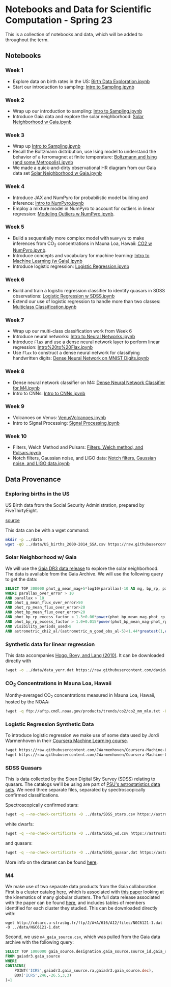 # Notebooks and Data for Scientific Computation - Spring 23

This is a collection of notebooks and data, which will be added to throughout the term.

## Notebooks

### Week 1

* Explore data on birth rates in the US: [Birth Data Exploration.ipynb](notebooks/Birth%20Data%20Exploration.ipynb)
* Start our introduction to sampling: [Intro to Sampling.ipynb](notebooks/Intro%20to%20Sampling.ipynb)

### Week 2

* Wrap up our introduction to sampling: [Intro to Sampling.ipynb](notebooks/Intro%20to%20Sampling.ipynb)
* Introduce Gaia data and explore the solar neighborhood: [Solar Neighborhood w Gaia.ipynb](notebooks/Solar%20Neighborhood%20w%20Gaia.ipynb)

### Week 3

* Wrap up [Intro to Sampling.ipynb](notebooks/Intro%20to%20Sampling.ipynb)
* Recall the Boltzmann distribution, use Ising model to understand the behavior of a ferromagnet at finite temperature: [Boltzmann and Ising (and some Metropolis).ipynb](notebooks/Boltzmann%20and%20Ising%20(and%20some%20Metropolis).ipynb)
* We made a quick-and-dirty observational HR diagram from our Gaia data set [Solar Neighborhood w Gaia.ipynb](notebooks/Solar%20Neighborhood%20w%20Gaia.ipynb)

### Week 4

* Introduce JAX and NumPyro for probabilistic model building and inference: [Intro to NumPyro.ipynb](notebooks/Intro%20to%20NumPyro.ipynb)
* Employ a mixture model in NumPyro to account for outliers in linear regression: [Modeling Outliers w NumPyro.ipynb](notebooks/Modeling%20Outliers%20w%20NumPyro.ipynb).

### Week 5

* Build a sequentially more complex model with `NumPyro` to make inferences from CO<sub>2</sub> concentrations in Mauna Loa, Hawaii: [CO2 w NumPyro.ipynb](notebooks/CO2%20w%20NumPyro.ipynb).
* Introduce concepts and vocabulary for machine learning: [Intro to Machine Learning (w Gaia).ipynb](notebooks/Intro%20to%20Machine%20Learning%20(w%20Gaia).ipynb)
* Introduce logistic regression: [Logistic Regression.ipynb](notebooks/Logistic%20Regression.ipynb)

### Week 6

* Build and train a logistic regression classifier to identify quasars in SDSS observations: [Logistic Regression w SDSS.ipynb](notebooks/Logistic%20Regression%20w%20SDSS.ipynb)
* Extend our use of logistic regression to handle more than two classes: [Multiclass Classification.ipynb](notebooks/Multiclass%20Classification.ipynb)

### Week 7

* Wrap up our multi-class classification work from Week 6
* Introduce neural networks: [Intro to Neural Networks.ipynb](notebooks/Intro%20to%20Neural%20Networks.ipynb)
* Introduce `Flax` and use a dense neural network layer to perform linear regression: [Intro%20to%20Flax.ipynb](notebooks/Intro%20to%20Flax.ipynb)
* Use `Flax` to construct a dense neural network for classifying handwritten digits: [Dense Neural Network on MNIST Digits.ipynb](notebooks/Dense%20Neural%20Network%20on%20MNIST%20Digits.ipynb)

### Week 8

* Dense neural network classifier on M4: [Dense Neural Network Classifier for M4.ipynb](notebooks/Dense%20Neural%20Network%20Classifier%20for%20M4.ipynb)
* Intro to CNNs: [Intro to CNNs.ipynb](notebooks/Intro%20to%20CNNs.ipynb)

### Week 9

* Volcanoes on Venus: [VenusVolcanoes.ipynb](notebooks/VenusVolcanoes.ipynb)
* Intro to Signal Processing: [Signal Processing.ipynb](notebooks/Signal%20Processing.ipynb)

### Week 10

* Filters, Welch Method and Pulsars: [Filters, Welch method, and Pulsars.ipynb](notebooks/Filters%2C%20Welch%20method%2C%20and%20Pulsars.ipynb)
* Notch filters, Gaussian noise, and LIGO data: [Notch filters, Gaussian noise, and LIGO data.ipynb](notebooks/Notch%20filters%2C%20Gaussian%20noise%2C%20and%20LIGO%20data.ipynb)

## Data Provenance

### Exploring births in the US

US Birth data from the Social Security Administration, prepared by FiveThirtyEight.

[source](https://github.com/fivethirtyeight/data/tree/master/births)

This data can be with a wget command:

```bash
mkdir -p ../data
wget -qO ../data/US_births_2000-2014_SSA.csv https://raw.githubusercontent.com/fivethirtyeight/data/master/births/US_births_2000-2014_SSA.csv
```

### Solar Neighborhood w/ Gaia

We will use the [Gaia DR3 data release](https://gea.esac.esa.int/archive/) to explore the solar neighborhood. The data is available from the Gaia Archive. We will use the following query to get the data:

```sql
SELECT TOP 300000 phot_g_mean_mag+5*log10(parallax)-10 AS mg, bp_rp, parallax FROM gaiadr3.gaia_source
WHERE parallax_over_error > 10
AND parallax > 10
AND phot_g_mean_flux_over_error>50
AND phot_rp_mean_flux_over_error>20
AND phot_bp_mean_flux_over_error>20
AND phot_bp_rp_excess_factor < 1.3+0.06*power(phot_bp_mean_mag-phot_rp_mean_mag,2)
AND phot_bp_rp_excess_factor > 1.0+0.015*power(phot_bp_mean_mag-phot_rp_mean_mag,2)
AND visibility_periods_used>8
AND astrometric_chi2_al/(astrometric_n_good_obs_al-5)<1.44*greatest(1,exp(-0.4*(phot_g_mean_mag-19.5)))
```

### Synthetic data for linear regression

This data accompanies [Hogg, Bovy, and Lang (2010)](https://arxiv.org/abs/1008.4686).  It can be downloaded directly with

```bash
!wget -o ../data/data_yerr.dat https://raw.githubusercontent.com/davidwhogg/DataAnalysisRecipes/master/straightline/src/data_yerr.dat
```

### CO<sub>2</sub> Concentrations in Mauna Loa, Hawaii

Monthy-averaged CO<sub>2</sub> concentrations measured in Mauna Loa, Hawaii, hosted by the NOAA:

```bash
!wget -q ftp://aftp.cmdl.noaa.gov/products/trends/co2/co2_mm_mlo.txt -O ../data/co2_mm_mlo.txt
```

### Logistic Regression Synthetic Data

To introduce logistic regression we make use of some data used by Jordi Warmenhoven in their [Coursera Machine Learning course](https://github.com/JWarmenhoven/Coursera-Machine-Learning). 
```bash
!wget https://raw.githubusercontent.com/JWarmenhoven/Coursera-Machine-Learning/master/notebooks/data/ex2data1.txt -O ../data/ex2data1.txt
!wget https://raw.githubusercontent.com/JWarmenhoven/Coursera-Machine-Learning/master/notebooks/data/ex2data2.txt -O ../data/ex2data2.txt
```

### SDSS Quasars

This is data collected by the Sloan Digital Sky Survey (SDSS) relating to quasars. The catalogs we'll be using are part of [PSU's astrostatistics data sets](https://astrostatistics.psu.edu/datasets/index.html).  We need three separate files, separated by spectroscopically confirmed classifications.

Spectroscopically confirmed stars:
```bash
!wget -q --no-check-certificate -O ../data/SDSS_stars.csv https://astrostatistics.psu.edu/MSMA/datasets/SDSS_stars.csv
```

white dwarfs:
```bash
!wget -q --no-check-certificate -O ../data/SDSS_wd.csv https://astrostatistics.psu.edu/MSMA/datasets/SDSS_wd.csv
```

and quasars:
```bash
!wget -q --no-check-certificate -O ../data/SDSS_quasar.dat https://astrostatistics.psu.edu/datasets/SDSS_quasar.dat
```

More info on the dataset can be found [here](https://astrostatistics.psu.edu/datasets/SDSS_quasar.html).

### M4

We make use of two separate data products from the Gaia collaboration. First is a cluster catalog [here](http://cdsarc.u-strasbg.fr/ftp/J/A+A/616/A12/files/NGC6121-1.dat), which is associated with [this paper](https://www.aanda.org/articles/aa/abs/2018/08/aa32698-18/aa32698-18.html) looking at the kinematics of many globular clusters.  The full data release associated with the paper can be found [here](http://cdsarc.u-strasbg.fr/viz-bin/qcat?J/A+A/616/A12), and includes tables of members identified for each cluster they studied. This can be downloaded directly with:
```bask
wget http://cdsarc.u-strasbg.fr/ftp/J/A+A/616/A12/files/NGC6121-1.dat -O ../data/NGC6121-1.dat
```

Second, we use `m4_gaia_source.csv`, which was pulled from the Gaia data archive with the following query:
```sql
SELECT TOP 1000000 gaia_source.designation,gaia_source.source_id,gaia_source.ra,gaia_source.dec,gaia_source.parallax,gaia_source.parallax_error,gaia_source.parallax_over_error,gaia_source.pm,gaia_source.pmra,gaia_source.pmra_error,gaia_source.pmdec,gaia_source.pmdec_error,gaia_source.astrometric_n_good_obs_al,gaia_source.astrometric_chi2_al,gaia_source.visibility_periods_used,gaia_source.phot_g_mean_flux_over_error,gaia_source.phot_g_mean_mag,gaia_source.phot_bp_mean_flux_over_error,gaia_source.phot_bp_mean_mag,gaia_source.phot_rp_mean_flux_over_error,gaia_source.phot_rp_mean_mag,gaia_source.phot_bp_rp_excess_factor,gaia_source.bp_rp,gaia_source.radial_velocity,gaia_source.radial_velocity_error
FROM gaiadr3.gaia_source 
WHERE 
CONTAINS(
	POINT('ICRS',gaiadr3.gaia_source.ra,gaiadr3.gaia_source.dec),
	BOX('ICRS',246,-26.5,3,3)
)=1
```